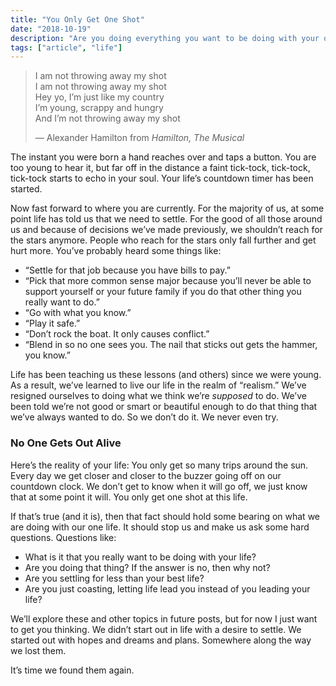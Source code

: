 ```yaml
---
title: "You Only Get One Shot"
date: "2018-10-19"
description: "Are you doing everything you want to be doing with your one life?"
tags: ["article", "life"]
---
```


> I am not throwing away my shot  
> I am not throwing away my shot  
> Hey yo, I’m just like my country  
> I’m young, scrappy and hungry  
> And I’m not throwing away my shot
>
> — Alexander Hamilton from _Hamilton, The Musical_

The instant you were born a hand reaches over and taps a button. You are too young to hear it, but far off in the distance a faint tick-tock, tick-tock, tick-tock starts to echo in your soul. Your life’s countdown timer has been started.

Now fast forward to where you are currently. For the majority of us, at some point life has told us that we need to settle. For the good of all those around us and because of decisions we’ve made previously, we shouldn’t reach for the stars anymore. People who reach for the stars only fall further and get hurt more. You’ve probably heard some things like:

- “Settle for that job because you have bills to pay.”
- “Pick that more common sense major because you’ll never be able to support yourself or your future family if you do that other thing you really want to do.”
- “Go with what you know.”
- “Play it safe.”
- “Don’t rock the boat. It only causes conflict.”
- “Blend in so no one sees you. The nail that sticks out gets the hammer, you know.”

Life has been teaching us these lessons (and others) since we were young. As a result, we’ve learned to live our life in the realm of “realism.” We’ve resigned ourselves to doing what we think we’re _supposed_ to do. We’ve been told we’re not good or smart or beautiful enough to do that thing that we’ve always wanted to do. So we don’t do it. We never even try.

### **No One Gets Out Alive**

Here’s the reality of your life: You only get so many trips around the sun. Every day we get closer and closer to the buzzer going off on our countdown clock. We don’t get to know when it will go off, we just know that at some point it will. You only get one shot at this life.

If that’s true (and it is), then that fact should hold some bearing on what we are doing with our one life. It should stop us and make us ask some hard questions. Questions like:

- What is it that you really want to be doing with your life?
- Are you doing that thing? If the answer is no, then why not?
- Are you settling for less than your best life?
- Are you just coasting, letting life lead you instead of you leading your life?

We’ll explore these and other topics in future posts, but for now I just want to get you thinking. We didn’t start out in life with a desire to settle. We started out with hopes and dreams and plans. Somewhere along the way we lost them.

It’s time we found them again.
